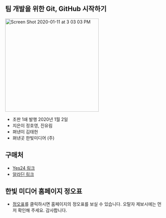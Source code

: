 ## 팀 개발을 위한 Git, GitHub 시작하기 

<img width="300" alt="Screen Shot 2020-01-11 at 3 03 03 PM" src="https://user-images.githubusercontent.com/3839771/72199754-91d16200-3483-11ea-8479-578885a8d22f.png">

- 초판 1쇄 발행 2020년 1월 2일
- 지은이 정호영, 진유림
- 펴낸이 김태헌
- 펴낸곳 한빛미디어 (주)

## 구매처

- [Yes24 링크](http://www.yes24.com/Product/Goods/85382769)
- [알라딘 링크](https://www.aladin.co.kr/shop/wproduct.aspx?ItemId=223323245)

## 한빛 미디어 홈페이지 정오표

- [정오표](http://www.hanbit.co.kr/store/books/look.php?p_code=B5159933380)를 클릭하시면 홈페이지의 정오표를 보실 수 있습니다. 오탈자 제보시에는 먼저 확인해 주세요. 감사합니다.
